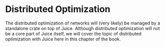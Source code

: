 # Distributed Optimization

The distributed optimization of networks will (very likely) be managed by a
standalone crate on top of Juice. Although distributed optimization will not be a
core part of Juice itself, we will cover the topic of distributed optimization
with Juice here in this chapter of the book.
